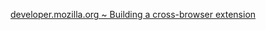 [developer.mozilla.org ~ Building a cross-browser extension](https://developer.mozilla.org/en-US/docs/Mozilla/Add-ons/WebExtensions/Build_a_cross_browser_extension)
